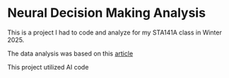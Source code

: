 # Neural Decision Making Analysis

This is a project I had to code and analyze for my STA141A class in Winter 2025.

The data analysis was based on this [article](https://www.nature.com/articles/s41586-019-1787-x)

This project utilized AI code
